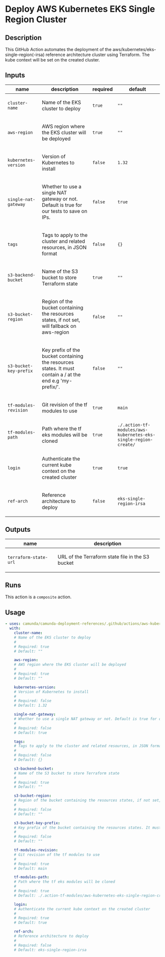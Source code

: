 # Deploy AWS Kubernetes EKS Single Region Cluster

## Description

This GitHub Action automates the deployment of the aws/kubernetes/eks-single-region(-irsa) reference architecture cluster using Terraform.
The kube context will be set on the created cluster.


## Inputs

| name | description | required | default |
| --- | --- | --- | --- |
| `cluster-name` | <p>Name of the EKS cluster to deploy</p> | `true` | `""` |
| `aws-region` | <p>AWS region where the EKS cluster will be deployed</p> | `true` | `""` |
| `kubernetes-version` | <p>Version of Kubernetes to install</p> | `false` | `1.32` |
| `single-nat-gateway` | <p>Whether to use a single NAT gateway or not. Default is true for our tests to save on IPs.</p> | `false` | `true` |
| `tags` | <p>Tags to apply to the cluster and related resources, in JSON format</p> | `false` | `{}` |
| `s3-backend-bucket` | <p>Name of the S3 bucket to store Terraform state</p> | `true` | `""` |
| `s3-bucket-region` | <p>Region of the bucket containing the resources states, if not set, will fallback on aws-region</p> | `false` | `""` |
| `s3-bucket-key-prefix` | <p>Key prefix of the bucket containing the resources states. It must contain a / at the end e.g 'my-prefix/'.</p> | `false` | `""` |
| `tf-modules-revision` | <p>Git revision of the tf modules to use</p> | `true` | `main` |
| `tf-modules-path` | <p>Path where the tf eks modules will be cloned</p> | `true` | `./.action-tf-modules/aws-kubernetes-eks-single-region-create/` |
| `login` | <p>Authenticate the current kube context on the created cluster</p> | `true` | `true` |
| `ref-arch` | <p>Reference architecture to deploy</p> | `false` | `eks-single-region-irsa` |


## Outputs

| name | description |
| --- | --- |
| `terraform-state-url` | <p>URL of the Terraform state file in the S3 bucket</p> |


## Runs

This action is a `composite` action.

## Usage

```yaml
- uses: camunda/camunda-deployment-references/.github/actions/aws-kubernetes-eks-single-region-create@main
  with:
    cluster-name:
    # Name of the EKS cluster to deploy
    #
    # Required: true
    # Default: ""

    aws-region:
    # AWS region where the EKS cluster will be deployed
    #
    # Required: true
    # Default: ""

    kubernetes-version:
    # Version of Kubernetes to install
    #
    # Required: false
    # Default: 1.32

    single-nat-gateway:
    # Whether to use a single NAT gateway or not. Default is true for our tests to save on IPs.
    #
    # Required: false
    # Default: true

    tags:
    # Tags to apply to the cluster and related resources, in JSON format
    #
    # Required: false
    # Default: {}

    s3-backend-bucket:
    # Name of the S3 bucket to store Terraform state
    #
    # Required: true
    # Default: ""

    s3-bucket-region:
    # Region of the bucket containing the resources states, if not set, will fallback on aws-region
    #
    # Required: false
    # Default: ""

    s3-bucket-key-prefix:
    # Key prefix of the bucket containing the resources states. It must contain a / at the end e.g 'my-prefix/'.
    #
    # Required: false
    # Default: ""

    tf-modules-revision:
    # Git revision of the tf modules to use
    #
    # Required: true
    # Default: main

    tf-modules-path:
    # Path where the tf eks modules will be cloned
    #
    # Required: true
    # Default: ./.action-tf-modules/aws-kubernetes-eks-single-region-create/

    login:
    # Authenticate the current kube context on the created cluster
    #
    # Required: true
    # Default: true

    ref-arch:
    # Reference architecture to deploy
    #
    # Required: false
    # Default: eks-single-region-irsa
```
